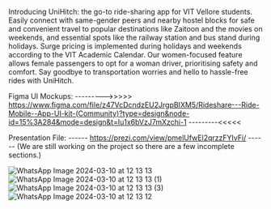 Introducing UniHitch: the go-to ride-sharing app for VIT Vellore students. Easily connect with same-gender peers and nearby hostel blocks for safe and convenient travel to popular destinations like Zaitoon and the movies on weekends, and essential spots like the railway station and bus stand during holidays. Surge pricing is implemented during holidays and weekends according to the VIT Academic Calendar. Our women-focused feature allows female passengers to opt for a woman driver, prioritising safety and comfort. Say goodbye to transportation worries and hello to hassle-free rides with UniHitch.

Figma UI Mockups:
--------->>>>>
https://www.figma.com/file/z47VcDcndzEU2JrgpBIXM5/Rideshare---Ride-Mobile--App-UI-kit-(Community)?type=design&node-id=15%3A284&mode=design&t=Iu1x6bVzJ7mXzchi-1
---------<<<<<

Presentation File: ------      https://prezi.com/view/pmelUfwEl2qrzzFYIvFi/      ------
(We are still working on the  project so there are a few incomplete sections.)

![WhatsApp Image 2024-03-10 at 12 13 13](https://github.com/LakshBharani/Women_Techies-Project/assets/134390548/7c0d7cd9-85fc-414c-be04-5c10e6386e8b)
![WhatsApp Image 2024-03-10 at 12 13 13 (1)](https://github.com/LakshBharani/Women_Techies-Project/assets/134390548/d3bcfbd7-995d-4d87-a6f3-45025a84504d)
![WhatsApp Image 2024-03-10 at 12 13 13 (3)](https://github.com/LakshBharani/Women_Techies-Project/assets/134390548/f1a99b3b-c95b-467d-9f55-99e2b533256b)
![WhatsApp Image 2024-03-10 at 12 13 12](https://github.com/LakshBharani/Women_Techies-Project/assets/134390548/1dc6ce8b-bf7b-4636-b6c3-f3d26cb197e6)
